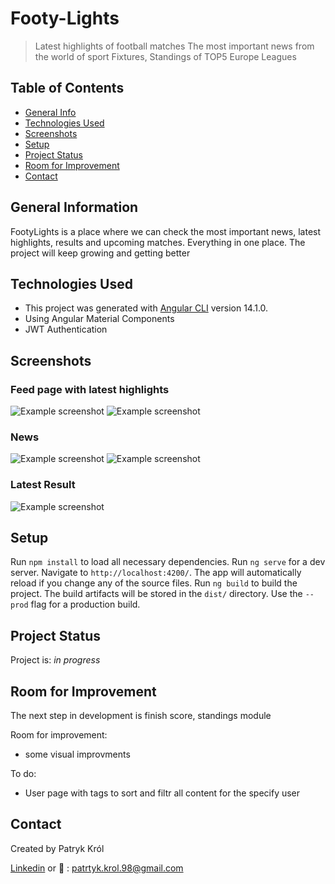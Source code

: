 # Footy-Lights

> Latest highlights of football matches 
> The most important news from the world of sport
> Fixtures, Standings of TOP5 Europe Leagues

## Table of Contents

* [General Info](#general-information)
* [Technologies Used](#technologies-used)
* [Screenshots](#screenshots)
* [Setup](#setup)
* [Project Status](#project-status)
* [Room for Improvement](#room-for-improvement)
* [Contact](#contact)

## General Information

FootyLights is a place where we can check the most important news, latest highlights, results and upcoming matches. Everything in one place.
The project will keep growing and getting better

## Technologies Used

* This project was generated with [Angular CLI](https://github.com/angular/angular-cli) version 14.1.0.
* Using Angular Material Components
* JWT Authentication

## Screenshots

### Feed page with latest highlights

![Example screenshot](./img/img1.png)
![Example screenshot](./img/img2.png)

### News 

![Example screenshot](./img/img3.png)
![Example screenshot](./img/img4.png)

### Latest Result

![Example screenshot](./img/img5.png)

## Setup

Run `npm install` to load all necessary dependencies.
Run `ng serve` for a dev server. Navigate to `http://localhost:4200/`. The app will automatically reload if you change any of the source files.
Run `ng build` to build the project. The build artifacts will be stored in the `dist/` directory. Use the `--prod` flag for a production build.

## Project Status

Project is: _in progress_

## Room for Improvement

The next step in development is finish score, standings module

Room for improvement:

* some visual improvments

To do:

* User page with tags to sort and filtr all content for the specify user 

## Contact

Created by Patryk Król

[Linkedin](https://www.linkedin.com/in/patryk-krol/) or 📧 : patrtyk.krol.98@gmail.com
